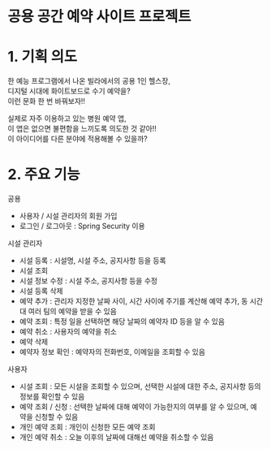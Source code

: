 # 공용 공간 예약 사이트 프로젝트

<h1> 1. 기획 의도 </h1>

한 예능 프로그램에서 나온 빌라에서의 공용 1인 헬스장, <br>
디지털 시대에 화이트보드로 수기 예약을? <br>
이런 문화 한 번 바꿔보자!! <br>

실제로 자주 이용하고 있는 병원 예약 앱, <br>
이 앱은 없으면 불편함을 느끼도록 의도한 것 같아!! <br>
이 아이디어를 다른 분야에 적용해볼 수 있을까?

<h1> 2. 주요 기능 </h1>

공용
* 사용자 / 시설 관리자의 회원 가입
* 로그인 / 로그아웃 : Spring Security 이용
  
시설 관리자
  * 시설 등록 : 시설명, 시설 주소, 공지사항 등을 등록
  * 시설 조회
  * 시설 정보 수정 : 시설 주소, 공지사항 등을 수정
  * 시설 등록 삭제
  * 예약 추가 : 관리자 지정한 날짜 사이, 시간 사이에 주기를 계산해 예약 추가, 동 시간대 여러 팀의 예약을 받을 수 있음
  * 예약 조회 : 특정 일을 선택하면 해당 날짜의 예약자 ID 등을 알 수 있음
  * 예약 취소 : 사용자의 예약을 취소
  * 예약 삭제
  * 예약자 정보 확인 : 예약자의 전화번호, 이메일을 조회할 수 있음
  

사용자
  * 시설 조회 : 모든 시설을 조회할 수 있으며, 선택한 시설에 대한 주소, 공지사항 등의 정보를 확인할 수 있음
  * 예약 조회 / 신청 : 선택한 날짜에 대해 예약이 가능한지의 여부를 알 수 있으며, 예약을 신청할 수 있음
  * 개인 예약 조회 : 개인이 신청한 모든 예약 조회
  * 개인 예약 취소 : 오늘 이후의 날짜에 대해선 예약을 취소할 수 있음
  

